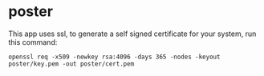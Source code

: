 # poster

This app uses ssl, to generate a self signed certificate for your system, run this command:
```
openssl req -x509 -newkey rsa:4096 -days 365 -nodes -keyout poster/key.pem -out poster/cert.pem
```